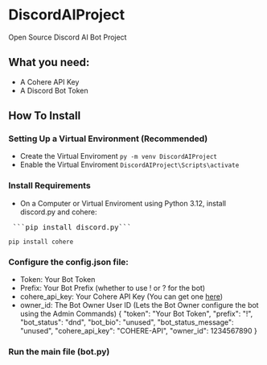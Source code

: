 # DiscordAIProject
Open Source Discord AI Bot Project 

## What you need:
- A Cohere API Key
- A Discord Bot Token

## How To Install
### Setting Up a Virtual Environment (Recommended)
- Create the Virtual Enviroment
`py -m venv DiscordAIProject`
- Enable the Virtual Enviroment
`DiscordAIProject\Scripts\activate`

### Install Requirements
- On a Computer or Virtual Enviroment using Python 3.12, install discord.py and cohere:
<pre> ```pip install discord.py``` </pre> 
  ```pip install cohere```
### Configure the config.json file:
- Token: Your Bot Token
- Prefix: Your Bot Prefix (whether to use ! or ? for the bot)
- cohere_api_key: Your Cohere API Key (You can get one [here](https://dashboard.cohere.com/api-keys))
- owner_id: The Bot Owner User ID (Lets the Bot Owner configure the bot using the Admin Commands)
{
  "token": "Your Bot Token",
  "prefix": "!",
  "bot_status": "dnd",
  "bot_bio": "unused",
  "bot_status_message": "unused",
  "cohere_api_key": "COHERE-API",
  "owner_id": 1234567890
}

### Run the main file (bot.py)
